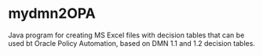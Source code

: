 # mydmn2OPA

Java program for creating MS Excel files with decision tables 
that can be used bt Oracle Policy Automation, based on DMN 1.1 and 1.2 decision tables.
